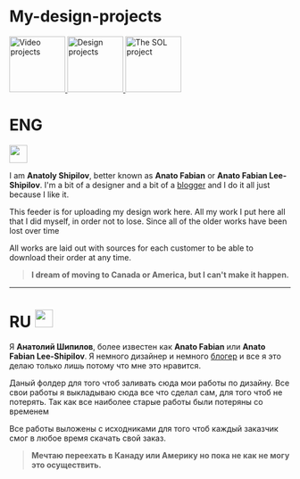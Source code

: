 # My-design-projects

<p dir="auto">
  <a href="https://github.com/anato511693/My-video-projects">
    <img src="https://w7.pngwing.com/pngs/314/584/png-transparent-computer-icons-video-display-resolution-others-angle-text-rectangle-thumbnail.png" alt="Video projects" height="100">
  </a>
  <a href="https://github.com/anato511693/My-design-projects">
    <img src="https://cdn-icons-png.flaticon.com/512/3159/3159310.png" alt="Design projects" height="100">
  </a>
  <a href="https://github.com/anato511693/-The-Source-of-Life-The-SOL-">
    <img src="-The-Source-of-Life-The-SOL-/images/Логотипы/The Sol/The Sol Round.png" alt="The SOL project" height="100">
  </a>
</p>


# ENG 
<img src="https://upload.wikimedia.org/wikipedia/commons/thumb/d/de/Flag_of_the_United_States.png/1280px-Flag_of_the_United_States.png" height="32"/></h1>

I am **Anatoly Shipilov**, better known as **Anato Fabian** or **Anato Fabian Lee-Shipilov**. I'm a bit of a designer and a bit of a [blogger](https://www.youtube.com/@AnatoFabian/) and I do it all just because I like it.

This feeder is for uploading my design work here. All my work I put here all that I did myself, in order not to lose. Since all of the older works have been lost over time

All works are laid out with sources for each customer to be able to download their order at any time.

> **I dream of moving to Canada or America, but I can't make it happen.**

-----------------------------------------------------------------------------------------------------------

# RU <img src="https://upload.wikimedia.org/wikipedia/commons/d/d4/Flag_of_Russia.png" height="32"/></h1>

[^note]:

Я **Анатолий Шипилов**, более известен как **Anato Fabian** или **Anato Fabian Lee-Shipilov**. Я немного дизайнер и немного [блогер](https://www.youtube.com/@AnatoFabian/) и все я это делаю только лишь потому что мне это нравится.

Даный фолдер для того чтоб заливать сюда мои работы по дизайну. Все свои работы я выкладываю сюда все что сделал сам, для того чтоб не потерять. Так как все наиболее старые работы были потеряны со временем

Все работы выложены с исходниками для того чтоб каждый заказчик смог в любое время скачать свой заказ.

> **Мечтаю переехать в Канаду или Америку но пока не как не могу это осуществить.**

